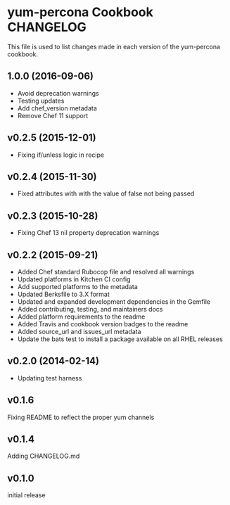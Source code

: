 # yum-percona Cookbook CHANGELOG
This file is used to list changes made in each version of the yum-percona cookbook.

## 1.0.0 (2016-09-06)
- Avoid deprecation warnings
- Testing updates
- Add chef_version metadata
- Remove Chef 11 support

## v0.2.5 (2015-12-01)
- Fixing if/unless logic in recipe

## v0.2.4 (2015-11-30)
- Fixed attributes with with the value of false not being passed

## v0.2.3 (2015-10-28)
- Fixing Chef 13 nil property deprecation warnings

## v0.2.2 (2015-09-21)
- Added Chef standard Rubocop file and resolved all warnings
- Updated platforms in Kitchen CI config
- Add supported platforms to the metadata
- Updated Berksfile to 3.X format
- Updated and expanded development dependencies in the Gemfile
- Added contributing, testing, and maintainers docs
- Added platform requirements to the readme
- Added Travis and cookbook version badges to the readme
- Added source_url and issues_url metadata
- Update the bats test to install a package available on all RHEL releases

## v0.2.0 (2014-02-14)
- Updating test harness

## v0.1.6
Fixing README to reflect the proper yum channels

## v0.1.4
Adding CHANGELOG.md

## v0.1.0
initial release
